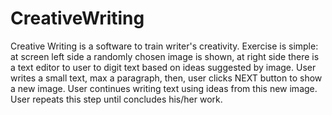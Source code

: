 # CreativeWriting
Creative Writing is a software to train writer's creativity.
Exercise is simple: at screen left side a randomly chosen image
is shown, at right side there is a text editor to user to digit
text based on ideas suggested by image. User writes a small text,
max a paragraph, then, user clicks NEXT button to show a new
image. User continues writing text using ideas from this new
image. User repeats this step until concludes his/her work.

